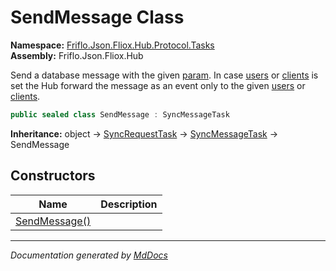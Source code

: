 ﻿<!--  
  <auto-generated>   
    The contents of this file were generated by a tool.  
    Changes to this file may be list if the file is regenerated  
  </auto-generated>   
-->

# SendMessage Class

**Namespace:** [Friflo.Json.Fliox.Hub.Protocol.Tasks](../index.md)  
**Assembly:** Friflo.Json.Fliox.Hub

Send a database message with the given [param](../SyncMessageTask/fields/param.md). In case [users](../SyncMessageTask/fields/users.md) or [clients](../SyncMessageTask/fields/clients.md) is set the Hub forward the message as an event only to the given [users](../SyncMessageTask/fields/users.md) or [clients](../SyncMessageTask/fields/clients.md). 

```csharp
public sealed class SendMessage : SyncMessageTask
```

**Inheritance:** object → [SyncRequestTask](../SyncRequestTask/index.md) → [SyncMessageTask](../SyncMessageTask/index.md) → SendMessage

## Constructors

| Name                                   | Description |
| -------------------------------------- | ----------- |
| [SendMessage()](constructors/index.md) |             |

___

*Documentation generated by [MdDocs](https://github.com/ap0llo/mddocs)*
